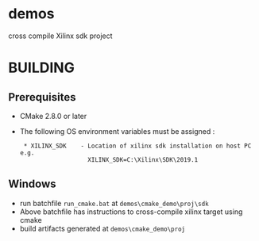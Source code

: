 # demos
 cross compile Xilinx sdk project

BUILDING
========


Prerequisites
-------------------------------

 * CMake 2.8.0 or later
 * The following OS environment variables must be assigned :

        * XILINX_SDK    - Location of xilinx sdk installation on host PC  e.g.  
                          XILINX_SDK=C:\Xilinx\SDK\2019.1
          

Windows
--------------
   * run batchfile `run_cmake.bat` at `demos\cmake_demo\proj\sdk`
   * Above batchfile has instructions to cross-compile xilinx target using cmake
   * build artifacts generated at `demos\cmake_demo\proj`
